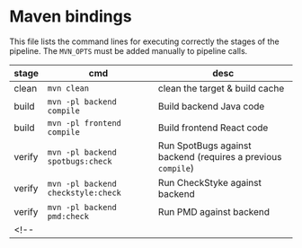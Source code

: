 # Maven bindings

This file lists the command lines for executing correctly the stages of the pipeline. The `MVN_OPTS` must be added manually to pipeline calls.

| stage | cmd | desc |
| ----- | ---- | ---- |
| clean | `mvn clean` | clean the target & build cache |
| build | `mvn -pl backend compile` | Build backend Java code |
| build | `mvn -pl frontend compile` | Build frontend React code |
| verify | `mvn -pl backend spotbugs:check` | Run SpotBugs against backend (requires a previous `compile`) |
| verify | `mvn -pl backend checkstyle:check` | Run CheckStyke against backend |
| verify | `mvn -pl backend pmd:check` | Run PMD against backend |
<!-- |  |  |  | -->
